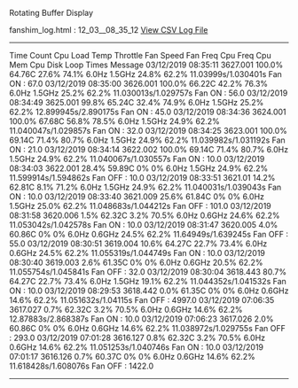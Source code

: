 Rotating Buffer Display

fanshim\_log.html : 12\_03\_\_08\_35\_12 [View CSV Log
File](log/11_30__09_00_40_fanshim_lg.csv)

  --------------------- ---------- ---------- -------- ---------- ----------- ---------- ---------- --------- ---------- ---------------------- ------------------
  Time                  Count      Cpu Load   Temp     Throttle   Fan Speed   Fan Freq   Cpu Freq   Cpu Mem   Cpu Disk   Loop Times             Message
  03/12/2019 08:35:11   3627.001   100.0%     64.76C   27.6%      74.1%       6.0Hz      1.5GHz     24.8%     62.2%      11.03999s/1.030401s    Fan ON : 67.0
  03/12/2019 08:35:00   3626.001   100.0%     66.22C   42.2%      76.3%       6.0Hz      1.5GHz     25.2%     62.2%      11.030013s/1.029757s   Fan ON : 56.0
  03/12/2019 08:34:49   3625.001   99.8%      65.24C   32.4%      74.9%       6.0Hz      1.5GHz     25.2%     62.2%      12.899945s/2.890175s   Fan ON : 45.0
  03/12/2019 08:34:36   3624.001   100.0%     67.68C   56.8%      78.5%       6.0Hz      1.5GHz     24.9%     62.2%      11.040047s/1.029857s   Fan ON : 32.0
  03/12/2019 08:34:25   3623.001   100.0%     69.14C   71.4%      80.7%       6.0Hz      1.5GHz     24.9%     62.2%      11.039982s/1.031192s   Fan ON : 21.0
  03/12/2019 08:34:14   3622.002   100.0%     69.14C   71.4%      80.7%       6.0Hz      1.5GHz     24.9%     62.2%      11.040067s/1.030557s   Fan ON : 10.0
  03/12/2019 08:34:03   3622.001   28.4%      59.89C   0%         0%          6.0Hz      1.5GHz     24.9%     62.2%      11.599914s/1.594862s   Fan OFF : 10.0
  03/12/2019 08:33:51   3621.01    14.2%      62.81C   8.1%       71.2%       6.0Hz      1.5GHz     24.9%     62.2%      11.040031s/1.039043s   Fan ON : 10.0
  03/12/2019 08:33:40   3621.009   25.6%      61.84C   0%         0%          6.0Hz      1.5GHz     25.0%     62.2%      11.048683s/1.044212s   Fan OFF : 101.0
  03/12/2019 08:31:58   3620.006   1.5%       62.32C   3.2%       70.5%       6.0Hz      0.6GHz     24.6%     62.2%      11.053042s/1.042578s   Fan ON : 10.0
  03/12/2019 08:31:47   3620.005   4.0%       60.86C   0%         0%          6.0Hz      0.6GHz     24.5%     62.2%      11.64949s/1.639245s    Fan OFF : 55.0
  03/12/2019 08:30:51   3619.004   10.6%      64.27C   22.7%      73.4%       6.0Hz      0.6GHz     24.5%     62.2%      11.055319s/1.044749s   Fan ON : 10.0
  03/12/2019 08:30:40   3619.003   2.6%       61.35C   0%         0%          6.0Hz      0.6GHz     20.5%     62.2%      11.055754s/1.045841s   Fan OFF : 32.0
  03/12/2019 08:30:04   3618.443   80.7%      64.27C   22.7%      73.4%       6.0Hz      1.5GHz     19.1%     62.2%      11.044352s/1.041532s   Fan ON : 10.0
  03/12/2019 08:29:53   3618.442   0.0%       61.35C   0%         0%          6.0Hz      0.6GHz     14.6%     62.2%      11.051632s/1.04115s    Fan OFF : 4997.0
  03/12/2019 07:06:35   3617.027   0.7%       62.32C   3.2%       70.5%       6.0Hz      0.6GHz     14.6%     62.2%      12.87883s/2.868387s    Fan ON : 10.0
  03/12/2019 07:06:23   3617.026   2.0%       60.86C   0%         0%          6.0Hz      0.6GHz     14.6%     62.2%      11.038972s/1.029755s   Fan OFF : 293.0
  03/12/2019 07:01:28   3616.127   0.8%       62.32C   3.2%       70.5%       6.0Hz      0.6GHz     14.6%     62.2%      11.051253s/1.040746s   Fan ON : 10.0
  03/12/2019 07:01:17   3616.126   0.7%       60.37C   0%         0%          6.0Hz      0.6GHz     14.6%     62.2%      11.618428s/1.608076s   Fan OFF : 1422.0
  --------------------- ---------- ---------- -------- ---------- ----------- ---------- ---------- --------- ---------- ---------------------- ------------------


